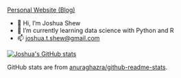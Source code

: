 [Personal Website (Blog)](jython1415.github.io/)

- 👋 Hi, I’m Joshua Shew
- 🌱 I’m currently learning data science with Python and R
- 📫 joshua.t.shew@gmail.com

[![Joshua's GitHub stats](https://github-readme-stats.vercel.app/api?username=Jython1415&show_icons=true&theme=transparent)](https://github.com/anuraghazra/github-readme-stats)

GitHub stats are from [anuraghazra/github-readme-stats](https://github.com/anuraghazra/github-readme-stats).

